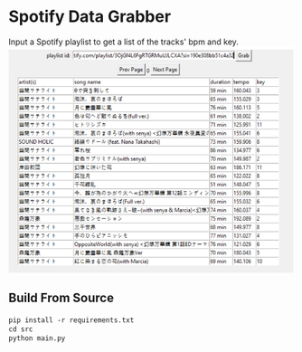 # Spotify Data Grabber
Input a Spotify playlist to get a list of the tracks' bpm and key.
<img src="resources/example1.png" width="504" height="400"/>

## Build From Source
```
pip install -r requirements.txt
cd src
python main.py
```
